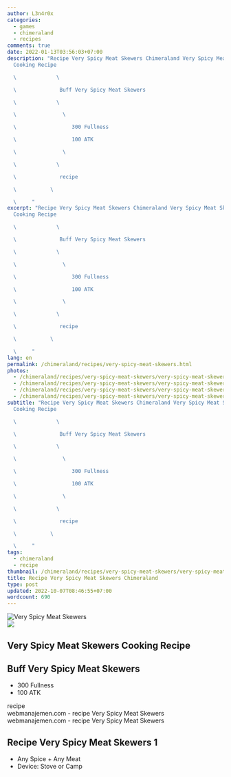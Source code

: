 ```yaml
---
author: L3n4r0x
categories:
  - games
  - chimeraland
  - recipes
comments: true
date: 2022-01-13T03:56:03+07:00
description: "Recipe Very Spicy Meat Skewers Chimeraland Very Spicy Meat Skewers
  Cooking Recipe

  \             \ 

  \              Buff Very Spicy Meat Skewers

  \             \ 

  \               \ 

  \                  300 Fullness

  \                  100 ATK

  \               \ 

  \             \ 

  \              recipe

  \           \ 

  \     "
excerpt: "Recipe Very Spicy Meat Skewers Chimeraland Very Spicy Meat Skewers
  Cooking Recipe

  \             \ 

  \              Buff Very Spicy Meat Skewers

  \             \ 

  \               \ 

  \                  300 Fullness

  \                  100 ATK

  \               \ 

  \             \ 

  \              recipe

  \           \ 

  \     "
lang: en
permalink: /chimeraland/recipes/very-spicy-meat-skewers.html
photos:
  - /chimeraland/recipes/very-spicy-meat-skewers/very-spicy-meat-skewers.webp
  - /chimeraland/recipes/very-spicy-meat-skewers/very-spicy-meat-skewers-name.webp
  - /chimeraland/recipes/very-spicy-meat-skewers/very-spicy-meat-skewers-icon.webp
  - /chimeraland/recipes/very-spicy-meat-skewers/very-spicy-meat-skewers-material.webp
subtitle: "Recipe Very Spicy Meat Skewers Chimeraland Very Spicy Meat Skewers
  Cooking Recipe

  \             \ 

  \              Buff Very Spicy Meat Skewers

  \             \ 

  \               \ 

  \                  300 Fullness

  \                  100 ATK

  \               \ 

  \             \ 

  \              recipe

  \           \ 

  \     "
tags:
  - chimeraland
  - recipe
thumbnail: /chimeraland/recipes/very-spicy-meat-skewers/very-spicy-meat-skewers.webp
title: Recipe Very Spicy Meat Skewers Chimeraland
type: post
updated: 2022-10-07T08:46:55+07:00
wordcount: 690
---
```


<link
  rel="stylesheet"
  href="https://rawcdn.githack.com/dimaslanjaka/Web-Manajemen/870a349/css/bootstrap-5-3-0-alpha3-wrapper.css"
/>
<section id="bootstrap-wrapper">
  <div data-bs-theme="dark">
    <div class="card mb-2">
      <div class="card-body">
        <div class="row g-0">
          <div class="col-sm-4 position-relative mb-2">
            <img
              src="https://www.webmanajemen.com/chimeraland/recipes/very-spicy-meat-skewers/very-spicy-meat-skewers-material.webp"
              class="card-img fit-cover w-100 h-100"
              alt="Very Spicy Meat Skewers"
              data-fancybox="true"
            />
          </div>
          <div class="col-sm-8 mb-2">
            <div class="card-body">
              <div class="d-flex flex-row align-items-center mb-3">
                <img
                  class="d-inline-block me-2"
                  src="https://www.webmanajemen.com/chimeraland/recipes/very-spicy-meat-skewers/very-spicy-meat-skewers-icon.webp"
                  width="auto"
                  height="auto"
                  style="vertical-align: middle"
                />
                <h2 class="fs-5">Very Spicy Meat Skewers Cooking Recipe</h2>
              </div>
              <h2 class="card-title fs-5">Buff Very Spicy Meat Skewers</h2>
              <div class="card-text">
                <ul>
                  <li>300 Fullness</li>
                  <li>100 ATK</li>
                </ul>
              </div>
              <span class="badge rounded-pill">recipe</span>
            </div>
            <div class="card-footer text-end text-muted mt-auto">
              webmanajemen.com - recipe Very Spicy Meat Skewers
            </div>
          </div>
        </div>
      </div>
      <div class="card-footer text-end text-muted">
        webmanajemen.com - recipe Very Spicy Meat Skewers
      </div>
    </div>
    <div class="row mb-2">
      <div class="col-12 col-lg-6 recipe-item mb-2">
        <div class="card">
          <div class="card-body">
            <h2 class="card-title fs-5">Recipe Very Spicy Meat Skewers 1</h2>
            <div class="card-text">
              <ul>
                <li>Any Spice<span> + </span>Any Meat</li>
                <li>Device: Stove or Camp</li>
              </ul>
            </div>
          </div>
        </div>
      </div>
    </div>
  </div>
</section>